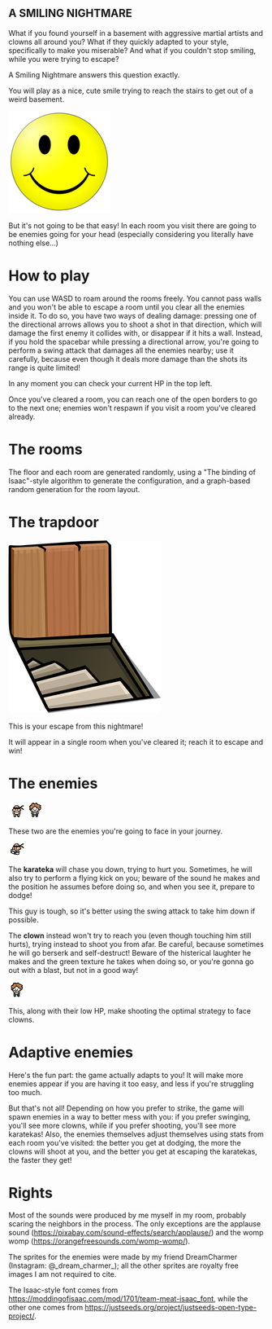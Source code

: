 ## A SMILING NIGHTMARE

What if you found yourself in a basement with aggressive martial artists and clowns all around you?
What if they quickly adapted to your style, specifically to make you miserable?
And what if you couldn't stop smiling, while you were trying to escape?

A Smiling Nightmare answers this question exactly.

You will play as a nice, cute smile trying to reach the stairs to get out of a weird basement.

![](sprites/Smile.png)

But it's not going to be that easy!
In each room you visit there are going to be enemies going for your head (especially considering you literally have nothing else...)

# How to play
You can use WASD to roam around the rooms freely.
You cannot pass walls and you won't be able to escape a room until you clear all the enemies inside it.
To do so, you have two ways of dealing damage: pressing one of the directional arrows allows you to shoot a shot in that direction, which will damage the first enemy it collides with, or disappear if it hits a wall.
Instead, if you hold the spacebar while pressing a directional arrow, you're going to perform a swing attack that damages all the enemies nearby; use it carefully, because even though it deals more damage than the shots its range is quite limited!

In any moment you can check your current HP in the top left.

Once you've cleared a room, you can reach one of the open borders to go to the next one; enemies won't respawn if you visit a room you've cleared already.

# The rooms
The floor and each room are generated randomly, using a "The binding of Isaac"-style algorithm to generate the configuration, and a graph-based random generation for the room layout.

# The trapdoor

![](sprites/Trapdoor.png)

This is your escape from this nightmare!

It will appear in a single room when you've cleared it; reach it to escape and win!

# The enemies
![](sprites/Front.png) ![](sprites/Idle_clown.png)

These two are the enemies you're going to face in your journey.

![](sprites/Mega_kick_left.png)

The **karateka** will chase you down, trying to hurt you.
Sometimes, he will also try to perform a flying kick on you; beware of the sound he makes and the position he assumes before doing so, and when you see it, prepare to dodge!

This guy is tough, so it's better using the swing attack to take him down if possible.

The **clown** instead won't try to reach you (even though touching him still hurts), trying instead to shoot you from afar.
Be careful, because sometimes he will go berserk and self-destruct!
Beware of the histerical laughter he makes and the green texture he takes when doing so, or you're gonna go out with a blast, but not in a good way!

![](sprites/Throw.png)

This, along with their low HP, make shooting the optimal strategy to face clowns.

# Adaptive enemies
Here's the fun part: the game actually adapts to you!
It will make more enemies appear if you are having it too easy, and less if you're struggling too much.

But that's not all!
Depending on how you prefer to strike, the game will spawn enemies in a way to better mess with you: if you prefer swinging, you'll see more clowns, while if you prefer shooting, you'll see more karatekas!
Also, the enemies themselves adjust themselves using stats from each room you've visited: the better you get at dodging, the more the clowns will shoot at you, and the better you get at escaping the karatekas, the faster they get!

# Rights
Most of the sounds were produced by me myself in my room, probably scaring the neighbors in the process.
The only exceptions are the applause sound (https://pixabay.com/sound-effects/search/applause/) and the womp womp (https://orangefreesounds.com/womp-womp/).

The sprites for the enemies were made by my friend DreamCharmer (Instagram: @\_dream_charmer\_); all the other sprites are royalty free images I am not required to cite.

The Isaac-style font comes from https://moddingofisaac.com/mod/1701/team-meat-isaac_font, while the other one comes from https://justseeds.org/project/justseeds-open-type-project/.
